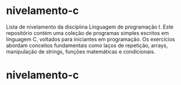 # nivelamento-c
Lista de nivelamento da disciplina Linguagem de programação I. Este repositório contém uma coleção de programas simples escritos em linguagem C, voltados para iniciantes em programação. Os exercícios abordam conceitos fundamentais como laços de repetição, arrays, manipulação de strings, funções matemáticas e condicionais.
# nivelamento-c
